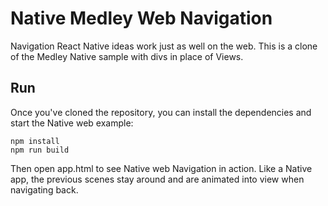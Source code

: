 # Native Medley Web Navigation
Navigation React Native ideas work just as well on the web. This is a clone of the Medley Native sample with divs in place of Views.

## Run
Once you've cloned the repository, you can install the dependencies and start the Native web example:

    npm install
    npm run build

Then open app.html to see Native web Navigation in action. Like a Native app, the previous scenes stay around and are animated into view when navigating back.
